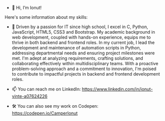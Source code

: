 - 👋 Hi, I’m Ionut!

Here's some information about my skills:
- 🌱 Driven by a passion for IT since high school, I excel in C, Python, JavaScript, HTML5, CSS3 and Bootstrap. My academic background in web development, coupled with hands-on experience,
        equips me to thrive in both backend and frontend roles. In my current job, I lead the development and maintenance of automation scripts in Python, addressing departmental needs and ensuring project milestones were met.
        I'm adept at analyzing requirements, crafting solutions, and collaborating effectively within multidisciplinary teams.
        With a proactive problem-solving approach and a commitment to innovation, I'm poised to contribute to impactful projects in backend and frontend development roles.

- 📫 You can reach me on LinkedIn: https://www.linkedin.com/in/ionut-vinte-a07624226
- 🛠️ You can also see my work on Codepen: https://codepen.io/CamperIonut
